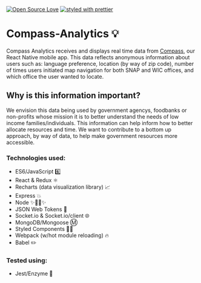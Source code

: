 [![Open Source Love](https://badges.frapsoft.com/os/v1/open-source.svg?v=103)](https://github.com/ellerbrock/open-source-badges/)
[![styled with prettier](https://img.shields.io/badge/styled_with-prettier-ff69b4.svg)](https://github.com/prettier/prettier)

# Compass-Analytics 💡
Compass Analytics receives and displays real time data from [Compass](https://github.com/KornerShop/Compass-Native), our React Native mobile app. This data reflects anonymous information about users such as: language preference, location (by way of zip code), number of times users initiated map navigation for both SNAP and WIC offices, and which office the user wanted to locate. 

## Why is this information important? 
We envision this data being used by government agencys, foodbanks or non-profits whose mission it is to better understand the needs of low income families/individuals. This information can help inform how to better allocate resources and time. We want to contribute to a bottom up approach, by way of data, to help make government resources more accessible. 

### Technologies used:
* ES6/JavaScript 6️⃣
* React & Redux ⚛️
* Recharts (data visualization library) 📈
* Express 💥
* Node ✨🐢🚀✨
* JSON Web Tokens 👾
* Socket.io & Socket.io/client 🌐
* MongoDB/Mongoose Ⓜ️
* Styled Components 💅🏼
* Webpack (w/hot module reloading) 🔥
* Babel ✏️

### Tested using:
* Jest/Enzyme 📝
